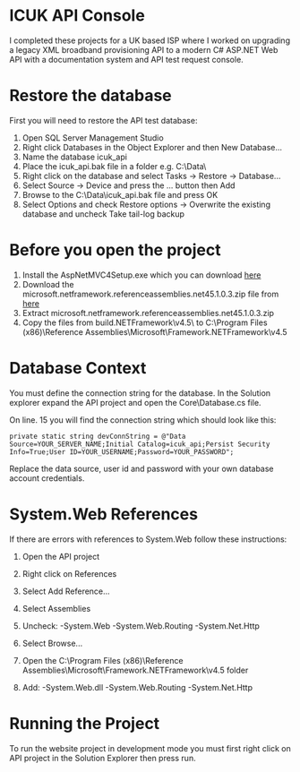 # ICUK API Console

I completed these projects for a UK based ISP where I worked on upgrading a legacy XML broadband provisioning API to a modern C# ASP.NET Web API with a documentation system and API test request console.

Restore the database
====================

First you will need to restore the API test database:

1. Open SQL Server Management Studio
2. Right click Databases in the Object Explorer and then New Database...
3. Name the database icuk_api
4. Place the icuk_api.bak file in a folder e.g. C:\Data\
5. Right click on the database and select Tasks -> Restore -> Database...
6. Select Source -> Device and press the ... button then Add
7. Browse to the C:\Data\icuk_api.bak file and press OK
8. Select Options and check Restore options -> Overwrite the existing database and uncheck Take tail-log backup

Before you open the project
===========================

1. Install the AspNetMVC4Setup.exe which you can download [here](https://drive.google.com/file/d/1yGZwV-atWUC5XKtU-vJD63RwO4xBfzrB/view?usp=sharing)
2. Download the microsoft.netframework.referenceassemblies.net45.1.0.3.zip file from [here](https://drive.google.com/file/d/1FJtsMtOY3UQRHm6tWnh_MdwLOTdLKtck/view?usp=sharing)
3. Extract microsoft.netframework.referenceassemblies.net45.1.0.3.zip
4. Copy the files from build\.NETFramework\v4.5\ to C:\Program Files (x86)\Reference Assemblies\Microsoft\Framework\.NETFramework\v4.5

Database Context
================

You must define the connection string for the database. In the Solution explorer expand the API project and open the Core\Database.cs file. 

On line. 15 you will find the connection string which should look like this:

`private static string devConnString = @"Data Source=YOUR_SERVER_NAME;Initial Catalog=icuk_api;Persist Security Info=True;User ID=YOUR_USERNAME;Password=YOUR_PASSWORD";`

Replace the data source, user id and password with your own database account credentials.

System.Web References
=====================

If there are errors with references to System.Web follow these instructions:

1. Open the API project
2. Right click on References
3. Select Add Reference...
4. Select Assemblies
5. Uncheck:
   -System.Web
   -System.Web.Routing
   -System.Net.Http

6. Select Browse...
7. Open the C:\Program Files (x86)\Reference Assemblies\Microsoft\Framework\.NETFramework\v4.5 folder
8. Add:
   -System.Web.dll
   -System.Web.Routing
   -System.Net.Http

# Running the Project

To run the website project in development mode you must first right click on API project in the Solution Explorer then press run.